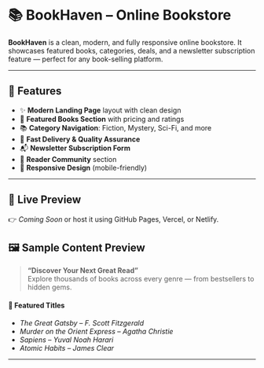 # 📚 BookHaven – Online Bookstore 

**BookHaven** is a clean, modern, and fully responsive online bookstore. It showcases featured books, categories, deals, and a newsletter subscription feature — perfect for any book-selling platform.

---

## 🌟 Features

- ✨ **Modern Landing Page** layout with clean design
- 📖 **Featured Books Section** with pricing and ratings
- 📚 **Category Navigation**: Fiction, Mystery, Sci-Fi, and more
- 🚚 **Fast Delivery & Quality Assurance**
- 📬 **Newsletter Subscription Form**
- 🤝 **Reader Community** section
- 📱 **Responsive Design** (mobile-friendly)

---

## 🚀 Live Preview

👉 _Coming Soon_ or host it using GitHub Pages, Vercel, or Netlify.



## 🖼️ Sample Content Preview

> **“Discover Your Next Great Read”**  
Explore thousands of books across every genre — from bestsellers to hidden gems.

#### 📌 Featured Titles

- *The Great Gatsby* – _F. Scott Fitzgerald_
- *Murder on the Orient Express* – _Agatha Christie_
- *Sapiens* – _Yuval Noah Harari_
- *Atomic Habits* – _James Clear_

---

